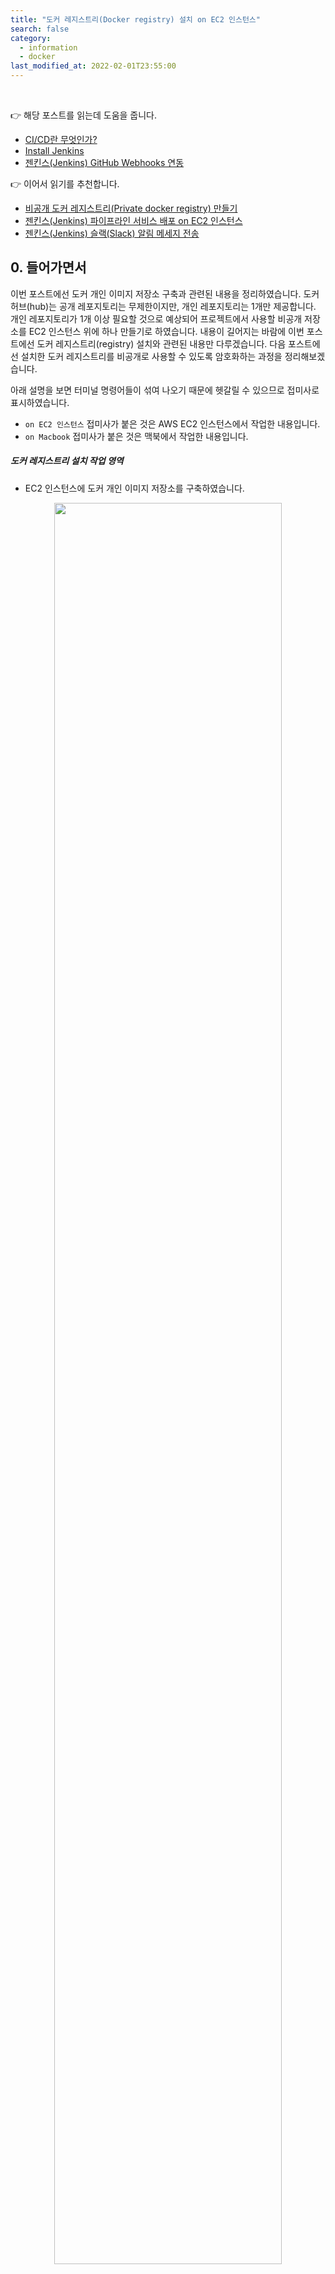 ```yaml
---
title: "도커 레지스트리(Docker registry) 설치 on EC2 인스턴스" 
search: false
category:
  - information
  - docker
last_modified_at: 2022-02-01T23:55:00
---
```


<br/>

👉 해당 포스트를 읽는데 도움을 줍니다.
- [CI/CD란 무엇인가?][what-is-ci-cd-link]
- [Install Jenkins][jenkins-install-link]
- [젠킨스(Jenkins) GitHub Webhooks 연동][jenkins-github-webhook-link]

👉 이어서 읽기를 추천합니다.
- [비공개 도커 레지스트리(Private docker registry) 만들기][make-private-docker-registry-on-ec2-link]
- [젠킨스(Jenkins) 파이프라인 서비스 배포 on EC2 인스턴스][jenkins-deploy-ec2-using-docker-link]
- [젠킨스(Jenkins) 슬랙(Slack) 알림 메세지 전송][jenkins-slack-notification-link]

## 0. 들어가면서

이번 포스트에선 도커 개인 이미지 저장소 구축과 관련된 내용을 정리하였습니다. 
도커 허브(hub)는 공개 레포지토리는 무제한이지만, 개인 레포지토리는 1개만 제공합니다. 
개인 레포지토리가 1개 이상 필요할 것으로 예상되어 프로젝트에서 사용할 비공개 저장소를 EC2 인스턴스 위에 하나 만들기로 하였습니다. 
내용이 길어지는 바람에 이번 포스트에선 도커 레지스트리(registry) 설치와 관련된 내용만 다루겠습니다. 
다음 포스트에선 설치한 도커 레지스트리를 비공개로 사용할 수 있도록 암호화하는 과정을 정리해보겠습니다.

아래 설명을 보면 터미널 명령어들이 섞여 나오기 때문에 헷갈릴 수 있으므로 접미사로 표시하였습니다. 
- `on EC2 인스턴스` 접미사가 붙은 것은 AWS EC2 인스턴스에서 작업한 내용입니다. 
- `on Macbook` 접미사가 붙은 것은 맥북에서 작업한 내용입니다. 

##### 도커 레지스트리 설치 작업 영역 
- EC2 인스턴스에 도커 개인 이미지 저장소를 구축하였습니다.

<p align="center"><img src="/images/install-docker-registry-on-ec2-1.JPG" width="85%" class="image__border"></p>

## 1. 도커 설치하기

맥북에는 도커가 설치되어 있고, 무료 티어 AWS EC2 인스턴스도 생성되어 있다는 가정하에 설명을 진행하겠습니다. 

##### EC2 서비스 접속 on Macbook
- EC2 서비스를 만들 때 발급받은 `.pem` 파일로 해당 서비스에 접속합니다.
- 접속 시도 확인시 `yes` 입력합니다.

```
~ % ssh -i private-key.pem ec2-user@{your-own-ec2-service-address}.ap-northeast-1.compute.amazonaws.com
```

##### 도커 설치 on EC2 인스턴스
- 다음 명령어를 통해 도커를 설치합니다. 

```
~ $ sudo yum install docker
```

##### 도커 설치 성공 로그 on EC2 인스턴스

```
Loaded plugins: extras_suggestions, langpacks, priorities, update-motd
Resolving Dependencies
--> Running transaction check
---> Package docker.x86_64 0:20.10.7-5.amzn2 will be installed
--> Processing Dependency: runc >= 1.0.0 for package: docker-20.10.7-5.amzn2.x86_64
--> Processing Dependency: libcgroup >= 0.40.rc1-5.15 for package: docker-20.10.7-5.amzn2.x86_64
--> Processing Dependency: containerd >= 1.3.2 for package: docker-20.10.7-5.amzn2.x86_64
--> Processing Dependency: pigz for package: docker-20.10.7-5.amzn2.x86_64
--> Running transaction check
---> Package containerd.x86_64 0:1.4.6-7.amzn2 will be installed
---> Package libcgroup.x86_64 0:0.41-21.amzn2 will be installed
---> Package pigz.x86_64 0:2.3.4-1.amzn2.0.1 will be installed
---> Package runc.x86_64 0:1.0.0-2.amzn2 will be installed
--> Finished Dependency Resolution

Dependencies Resolved

==============================================================================================================================
 Package                    Arch                   Version                            Repository                         Size
==============================================================================================================================
Installing:
 docker                     x86_64                 20.10.7-5.amzn2                    amzn2extra-docker                  42 M
Installing for dependencies:
 containerd                 x86_64                 1.4.6-7.amzn2                      amzn2extra-docker                  24 M
 libcgroup                  x86_64                 0.41-21.amzn2                      amzn2-core                         66 k
 pigz                       x86_64                 2.3.4-1.amzn2.0.1                  amzn2-core                         81 k
 runc                       x86_64                 1.0.0-2.amzn2                      amzn2extra-docker                 3.3 M

Transaction Summary
==============================================================================================================================
Install  1 Package (+4 Dependent packages)

Total download size: 69 M
Installed size: 285 M
Is this ok [y/d/N]: Y
Downloading packages:
(1/5): libcgroup-0.41-21.amzn2.x86_64.rpm                                                              |  66 kB  00:00:00     
(2/5): pigz-2.3.4-1.amzn2.0.1.x86_64.rpm                                                               |  81 kB  00:00:00     
(3/5): containerd-1.4.6-7.amzn2.x86_64.rpm                                                             |  24 MB  00:00:01     
(4/5): docker-20.10.7-5.amzn2.x86_64.rpm                                                               |  42 MB  00:00:01     
(5/5): runc-1.0.0-2.amzn2.x86_64.rpm                                                                   | 3.3 MB  00:00:00     
------------------------------------------------------------------------------------------------------------------------------
Total                                                                                          41 MB/s |  69 MB  00:00:01

...

Complete!
```

## 2. 도커 레지스트리(registry) 설치

개인 이미지 저장소로 도커 레지스트리를 가장 많이 사용하는 것 같습니다. 
EC2 인스턴스에 설치해보겠습니다. 

> [Docker Registry][docker-registry-link]<br/>
> The Registry is a stateless, highly scalable server side application that stores and lets you distribute Docker images. 
> The Registry is open-source, under the permissive Apache license.

### 2.1. 도커 레지스트리 컨테이너 생성

도커 명령어를 통해 쉽게 생성할 수 있습니다. 

##### 도커 레지스트리 이미지 PULL on EC2 인스턴스

```
~ $ sudo docker pull registry
Using default tag: latest
latest: Pulling from library/registry
79e9f2f55bf5: Pull complete 
0d96da54f60b: Pull complete 
5b27040df4a2: Pull complete 
e2ead8259a04: Pull complete 
3790aef225b9: Pull complete 
Digest: sha256:169211e20e2f2d5d115674681eb79d21a217b296b43374b8e39f97fcf866b375
Status: Downloaded newer image for registry:latest
docker.io/library/registry:latest
```

##### 도커 레지스트리 이미지 확인 on EC2 인스턴스

```
~ $ sudo docker images
REPOSITORY   TAG       IMAGE ID       CREATED        SIZE
registry     latest    b8604a3fe854   2 months ago   26.2MB
```

##### 도커 레지스트리 컨테이너 실행 on EC2 인스턴스

```
~ $ sudo docker run -d --name private-registry -p 5000:5000 registry
fe931afc77b0a65dedf75451c0fd598664fe0d5a077d6f5f8f4dc0d76b65faef
```

### 도커 레지스트리 컨테이너 실행 확인 on EC2 인스턴스
 
```
~ $ sudo docker ps
CONTAINER ID   IMAGE      COMMAND                  CREATED         STATUS         PORTS                                       NAMES
fe931afc77b0   registry   "/entrypoint.sh /etc…"   6 seconds ago   Up 4 seconds   0.0.0.0:5000->5000/tcp, :::5000->5000/tcp   private-registry
```

### 2.2. EC2 인스턴스 포트 허용

외부에서 EC2 인스턴스에 접근할 수 있도록 포트를 열어야 합니다. 
AWS EC2 설정 대시보드에서 포트 접근을 설정할 수 있습니다. 

##### Security Groups 설정 화면 이동
- EC2 인스턴스 정보를 확인할 수 있는 대시보드에서 해당 인스턴스를 선택합니다.
    - `EC2 > Instances > {container id}` 화면
- 선택한 EC2 인스턴스 상세 정보 화면 하단에 `Security` 탭에서 `security groups`를 선택합니다.

<p align="center"><img src="/images/install-docker-registry-on-ec2-2.JPG" width="80%" class="image__border"></p>

##### Inbound rule 설정 화면
- `Edit inbound rules` 버튼을 눌러 인바운드(inbound) 규칙 설정 화면으로 이동합니다.

<p align="center"><img src="/images/install-docker-registry-on-ec2-3.JPG" width="80%" class="image__border"></p>

##### Inbound rule 추가
- `Custom TCP`를 선택하여 포트 5000번을 허용합니다.
- 소스(source)는 `0.0.0.0/0`으로 지정하여 모든 IP에서 접근을 허용합니다.

<p align="center"><img src="/images/install-docker-registry-on-ec2-4.JPG" width="80%" class="image__border"></p>

### 2.3. 도커 이미지 push & pull

이제 맥북에서 이미지를 만들어 `push`, `pull` 해보겠습니다. 
간단한 테스트로 도커 허브에서 nginx 이미지를 다운받아서 EC2 인스턴스에 위치한 개인 저장소에 올리겠습니다.

##### nginx 이미지 pull from 도커 허브 on Macbook

```
~ % docker pull nginx
Using default tag: latest
latest: Pulling from library/nginx
5eb5b503b376: Already exists 
1ae07ab881bd: Already exists 
78091884b7be: Already exists 
091c283c6a66: Already exists 
55de5851019b: Already exists 
b559bad762be: Already exists 
Digest: sha256:2834dc507516af02784808c5f48b7cbe38b8ed5d0f4837f16e78d00deb7e7767
Status: Downloaded newer image for nginx:latest
docker.io/library/nginx:latest
```

##### nginx 이미지 태그 변경 및 확인 on Macbook
- `{ec2-instance-public-ip}`에는 본인의 EC2 인스턴스 공개 IP를 사용하면 됩니다.

```
~ % docker tag nginx {ec2-instance-public-ip}:5000/nginx

~ % docker images
REPOSITORY                TAG       IMAGE ID       CREATED      SIZE
{ec2-instance-public-ip}:5000/nginx   latest    c316d5a335a5   5 days ago   142MB
nginx                     latest    c316d5a335a5   5 days ago   142MB
```

##### 이미지 push on Macbook
- `docker push` 명령어를 통해 쉽게 이미지를 업로드할 수 있습니다.

```
~ % docker push {ec2-instance-public-ip}:5000/nginx
Using default tag: latest
The push refers to repository [{ec2-instance-public-ip}:5000/nginx]
762b147902c0: Pushed 
235e04e3592a: Pushed 
6173b6fa63db: Pushed 
9a94c4a55fe4: Pushed 
9a3a6af98e18: Pushed 
7d0ebbe3f5d2: Pushed 
latest: digest: sha256:bb129a712c2431ecce4af8dde831e980373b26368233ef0f3b2bae9e9ec515ee size: 1570
```

##### "Get "https://{ec2-instance-public-ip}:5000/v2/": http: server gave HTTP response to HTTPS client" 에러
- 도커의 `push`, `pull`은 `https` 기반으로 동작하는데 레지스트리는 `http`로 동작하여 문제가 발생합니다.
- 도커 레지스트리를 이용하는 클라이언트의 `daemon.json` 파일에 `insecure-registries` 설정을 추가하면 해결됩니다.
    - 해당 포스트에서 도커 레지스트리를 이용하는 클라이언트는 맥북입니다.
    - 맥북 `daemon.json` 파일 위치 - `~/.docker/daemon.json`
    - 리눅스 `daemon.json` 파일 위치 - `/etc/docker/daemon.json`
    - 윈도우 `daemon.json` 파일 위치 - `C:\ProgramData\docker\config\daemon.json`

```json
{
  "builder": {
    "gc": {
      "defaultKeepStorage": "20GB",
      "enabled": true
    }
  },
  "experimental": false,
  "features": { 
    "buildkit": true
  },
  "insecure-registries": [
    "{ec2-instance-public-ip}:5000"
  ]
}
```

##### 이미지 push 성공 여부 확인 on Macbook
- `curl` 명령어를 통해 push 된 이미지를 확인할 수 있습니다.

```
~ % curl -X GET http://{ec2-instance-public-ip}:5000/v2/_catalog
{"repositories":["nginx"]}
```

##### 이미지 pull from 레지스트리 on Macbook
- 모든 이미지를 지운 상태로 레지스트리에서 이미지를 pull 받습니다.
- 이미지가 정상적으로 받아졌는지 확인합니다.

```
~ % docker images -a
REPOSITORY   TAG       IMAGE ID   CREATED   SIZE

~ % docker pull {ec2-instance-public-ip}:5000/nginx
Using default tag: latest
latest: Pulling from nginx
5eb5b503b376: Already exists 
1ae07ab881bd: Already exists 
78091884b7be: Already exists 
091c283c6a66: Already exists 
55de5851019b: Already exists 
b559bad762be: Already exists 
Digest: sha256:bb129a712c2431ecce4af8dde831e980373b26368233ef0f3b2bae9e9ec515ee
Status: Downloaded newer image for {ec2-instance-public-ip}:5000/nginx:latest
{ec2-instance-public-ip}:5000/nginx:latest

~ % docker images -a                   
REPOSITORY                TAG       IMAGE ID       CREATED      SIZE
{ec2-instance-public-ip}:5000/nginx   latest    c316d5a335a5   5 days ago   142MB
```

#### REFERENCE
- <https://kdeon.tistory.com/52>
- <https://docs.docker.com/config/daemon/>

[what-is-ci-cd-link]: https://junhyunny.github.io/information/what-is-ci-cd/
[jenkins-install-link]: https://junhyunny.github.io/information/jenkins/jenkins-install/
[jenkins-github-webhook-link]: https://junhyunny.github.io/information/jenkins/github/jenkins-github-webhook/

[make-private-docker-registry-on-ec2-link]: https://junhyunny.github.io/information/docker/make-private-docker-registry-on-ec2/
[jenkins-deploy-ec2-using-docker-link]: https://junhyunny.github.io/information/jenkins/jenkins-deploy-ec2-using-docker/
[jenkins-slack-notification-link]: https://junhyunny.github.io/information/jenkins/jenkins-slack-notification/
